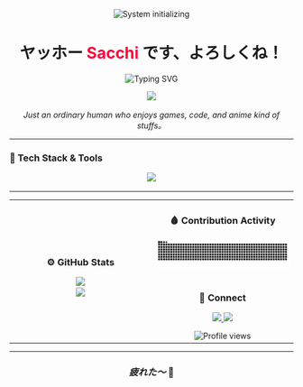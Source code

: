 <p align="center">
  <img src="https://readme-typing-svg.herokuapp.com?font=Share+Tech+Mono&size=14&duration=2000&pause=1000&color=A9A9A9&center=true&vCenter=true&width=300&lines=SYSTEM+INITIALIZING..." alt="System initializing" />
</p>

<h1 align="center">ヤッホー <span style="color:#FF003C;">Sacchi</span> です、よろしくね！</h1>

<p align="center">
  <img src="https://readme-typing-svg.herokuapp.com?font=Orbitron&weight=600&size=22&duration=2500&pause=800&color=FF003C&center=true&vCenter=true&width=550&lines=Sleep+•+Eat+•+Code+•+Repeat😴" alt="Typing SVG" />
</p>

<p align="center">
  <img src="https://capsule-render.vercel.app/api?type=rect&color=ff003c&height=2&section=header&reversal=true"/>
</p>

<p align="center">
  <i>Just an ordinary human who enjoys games, code, and anime kind of stuffs。</i>
</p>

---

### 🧰 Tech Stack & Tools
<p align="center">
  <img src="https://skillicons.dev/icons?i=html,css,js,ts,nodejs,express,nextjs,postgres,mysql,mongodb,supabase,vscode,git&theme=dark" />
</p>

---

<div align="center">
  <table style="border-collapse: collapse;">
    <tr>
      <td align="center" width="50%">
        <h3>⚙️ GitHub Stats</h3>
        <img src="https://github-readme-stats.vercel.app/api?username=Sacchi4649&show_icons=true&theme=radical&hide_border=true&title_color=FF003C&icon_color=FF003C" height="165" />
        <br />
        <img src="https://streak-stats.demolab.com?user=Sacchi4649&theme=radical&hide_border=true&ring=FF003C&fire=FF003C&currStreakLabel=FF003C" height="165" />
      </td>
      <td align="center" width="50%">
        <h3>🩸 Contribution Activity</h3>
        <img src="https://github.com/Sacchi4649/Sacchi4649/blob/output/github-contribution-grid-snake.svg" alt="snake animation" />
        <br /><br />
        <h3>💬 Connect</h3>
        <p>
          <a href="mailto:sanyadika@gmail.com">
            <img src="https://img.shields.io/badge/Gmail-FF003C?style=for-the-badge&logo=gmail&logoColor=white" />
          </a>
          <a href="https://linkedin.com/in/sanyprayata">
            <img src="https://img.shields.io/badge/LinkedIn-0A66C2?style=for-the-badge&logo=linkedin&logoColor=white" />
          </a>
        </p>
        <img src="https://komarev.com/ghpvc/?username=Sacchi4649&style=for-the-badge&color=FF003C" alt="Profile views" />
      </td>
    </tr>
  </table>
</div>

---

<div align="center">
  <h3><i>疲れた～</i> 🥱</h3>
</div>
